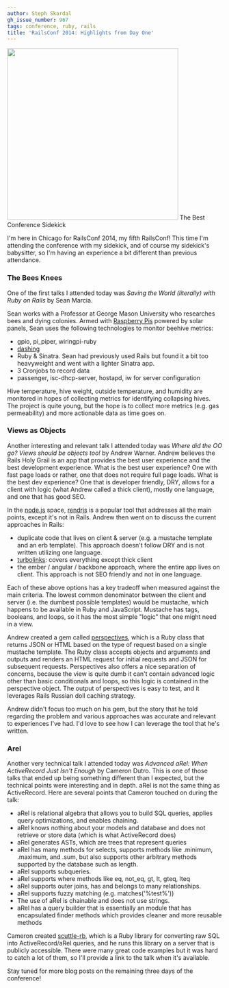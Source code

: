 ```yaml
---
author: Steph Skardal
gh_issue_number: 967
tags: conference, ruby, rails
title: 'RailsConf 2014: Highlights from Day One'
---
```


<img border="0" src="/blog/2014/04/22/railsconf-2014-highlights-from-day-one/image-0.jpeg" style="margin-bottom:2px;" width="400"/>
The Best Conference Sidekick

I'm here in Chicago for RailsConf 2014, my fifth RailsConf! This time I'm attending the conference with my sidekick, and of course my sidekick's babysitter, so I'm having an experience a bit different than previous attendance.

### The Bees Knees

One of the first talks I attended today was *Saving the World (literally) with Ruby on Rails* by Sean Marcia.

Sean works with a Professor at George Mason University who researches bees and dying colonies. Armed with [Raspberry Pis](http://www.raspberrypi.org/) powered by solar panels, Sean uses the following technologies to monitor beehive metrics:

- gpio, pi_piper, wiringpi-ruby
- [dashing](http://shopify.github.io/dashing/)
- Ruby &amp; Sinatra. Sean had previously used Rails but found it a bit too heavyweight and went with a lighter Sinatra app.
- 3 Cronjobs to record data
- passenger, isc-dhcp-server, hostapd, iw for server configuration

Hive temperature, hive weight, outside temperature, and humidity are monitored in hopes of collecting metrics for identifying collapsing hives. The project is quite young, but the hope is to collect more metrics (e.g. gas permeability) and more actionable data as time goes on.

### Views as Objects

Another interesting and relevant talk I attended today was *Where did the OO go? Views should be objects too!* by Andrew Warner. Andrew believes the Rails Holy Grail is an app that provides the best user experience and the best development experience. What is the best user experience? One with fast page loads or rather, one that does not require full page loads. What is the best dev experience? One that is developer friendly, DRY, allows for a client with logic (what Andrew called a thick client), mostly one language, and one that has good SEO.

In the [node.js](http://nodejs.org/) space, [rendrjs](https://github.com/rendrjs) is a popular tool that addresses all the main points, except it's not in Rails. Andrew then went on to discuss the current approaches in Rails:

- duplicate code that lives on client &amp; server (e.g. a mustache template and an erb template). This approach doesn't follow DRY and is not written utilizing one language.
- [turbolinks](https://github.com/rails/turbolinks): covers everything except thick client
- the ember / angular / backbone approach, where the entire app lives on client. This approach is not SEO friendly and not in one language.

Each of these above options has a key tradeoff when measured against the main criteria. The lowest common denominator between the client and server (i.e. the dumbest possible templates) would be mustache, which happens to be available in Ruby and JavaScript. Mustache has tags, booleans, and loops, so it has the most simple "logic" that one might need in a view.

Andrew created a gem called [perspectives](http://rubygems.org/gems/perspectives), which is a Ruby class that returns JSON or HTML based on the type of request based on a single mustache template. The Ruby class accepts objects and arguments and outputs and renders an HTML request for initial requests and JSON for subsequent requests. Perspectives also offers a nice separation of concerns, because the view is quite dumb it can't contain advanced logic other than basic conditionals and loops, so this logic is contained in the perspective object. The output of perspectives is easy to test, and it leverages Rails Russian doll caching strategy.

Andrew didn't focus too much on his gem, but the story that he told regarding the problem and various approaches was accurate and relevant to experiences I've had. I'd love to see how I can leverage the tool that he's written.

### Arel

Another very technical talk I attended today was *Advanced aRel: When ActiveRecord Just Isn't Enough* by Cameron Dutro. This is one of those talks that ended up being something different than I expected, but the technical points were interesting and in depth. aRel is not the same thing as ActiveRecord. Here are several points that Cameron touched on during the talk:

- aRel is relational algebra that allows you to build SQL queries, applies query optimizations, and enables chaining.
- aRel knows nothing about your models and database and does not retrieve or store data (which is what ActiveRecord does)
- aRel generates ASTs, which are trees that represent queries
- aRel has many methods for selects, supports methods like .minimum, .maximum, and .sum, but also supports other arbitrary methods supported by the database such as length.
- aRel supports subqueries.
- aRel supports where methods like eq, not_eq, gt, lt, gteq, lteq
- aRel supports outer joins, has and belongs to many relationships.
- aRel supports fuzzy matching (e.g. matches('%test%'))
- The use of aRel is chainable and does not use strings.
- aRel has a query builder that is essentially an module that has encapsulated finder methods which provides cleaner and more reusable methods

Cameron created [scuttle-rb](https://github.com/camertron/scuttle-rb"), which is a Ruby library for converting raw SQL into ActiveRecord/aRel queries, and he runs this library on a server that is publicly accessible. There were many great code examples but it was hard to catch a lot of them, so I'll provide a link to the talk when it's available.

Stay tuned for more blog posts on the remaining three days of the conference!
